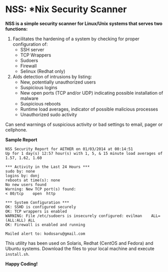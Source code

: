 NSS: *Nix Security Scanner
===========================
**NSS is a simple security scanner for Linux/Unix systems that serves two functions:**

1. Facilitates the hardening of a system by checking for proper configuration of:
    - SSH server
    - TCP Wrappers
    - Sudoers
    - Firewall
    - Selinux (Redhat only)
2. Aids detection of intrusions by listing:
    - New, potentially unauthorized users
    - Suspicious logins
    - New open ports (TCP and/or UDP) indicating possible installation of malware
    - Suspicious reboots
    - Runtime load averages, indicator of possible malicious processes
    - Unauthorized sudo activity
     
<p>Can send warnings of suspicious activity or bad settings to email, pager or cellphone.</p>

**Sample Report**

    NSS Security Report for AETHER on 01/03/2014 at 00:14:51
    Up for 1 day(s) 12:57 hour(s) with 1, 5, & 15 minute load averages of 1.57, 1.62, 1.60
    
    *** Activity in the Last 24 Hours ***
    sudo by: none
    logins by: donj 
    reboots at time(s): none
    No new users found
    Warning: New TCP port(s) found:
    < 80/tcp    open  http

    *** System Configuration ***
    OK: SSHD is configured securely
    OK: TCP wrappers is enabled
    WARNING: File /etc/sudoers is insecurely configured: evilman	ALL=(ALL:ALL) ALL
    OK: Firewall is enabled and running
    
    Mailed alert to: kodosaru@gmail.com 
       
This utility has been used on Solaris, Redhat (CentOS and Fedora) and Ubuntu systems. Download the files to your local machine and execute `install.sh`.

**Happy Coding!**
